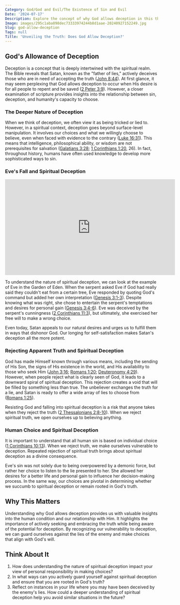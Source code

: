 ```yaml
---
Category: God/God and Evil/The Existence of Sin and Evil
Date: '2024-07-17'
Description: Explore the concept of why God allows deception in this thought-provoking article. Discover insights into the divine purpose behind allowing deceit in the world.
Image: images/295c1aba898dec73333974244b8d1aae-20240927152249.jpg
Slug: god-allow-deception
Tags: null
Title: 'Unveiling the Truth: Does God Allow Deception?'
---
```


## God's Allowance of Deception

Deception is a concept that is deeply intertwined with the spiritual realm. The Bible reveals that Satan, known as the "father of lies," actively deceives those who are in need of accepting the truth ([John 8:44](https://www.bibleref.com/John/8/John-8-44.html)). At first glance, it may seem perplexing that God allows deception to occur when His desire is for all people to repent and be saved ([2 Peter 3:9](https://www.bibleref.com/2-Peter/3/2-Peter-3-9.html)). However, a closer examination of scripture provides insights into the relationship between sin, deception, and humanity's capacity to choose. 

### The Deeper Nature of Deception

When we think of deception, we often view it as being tricked or lied to. However, in a spiritual context, deception goes beyond surface-level manipulation. It involves our choices and what we willingly choose to believe, even when faced with evidence to the contrary ([Luke 16:31](https://www.bibleref.com/Luke/16/Luke-16-31.html)). This means that intelligence, philosophical ability, or wisdom are not prerequisites for salvation ([Galatians 3:28](https://www.bibleref.com/Galatians/3/Galatians-3-28.html); [1 Corinthians 1:20](https://www.bibleref.com/1-Corinthians/1/1-Corinthians-1-20.html), 26). In fact, throughout history, humans have often used knowledge to develop more sophisticated ways to sin.

### Eve's Fall and Spiritual Deception


<iframe width="560" height="315" src="https://www.youtube.com/embed/Z6NC_kA3NHQ" frameborder="0" allow="autoplay; encrypted-media" allowfullscreen></iframe>


To understand the nature of spiritual deception, we can look at the example of Eve in the Garden of Eden. When the serpent asked Eve if God had really said they couldn't eat from a certain tree, Eve responded by quoting God's command but added her own interpretation ([Genesis 3:1-3](https://www.bibleref.com/Genesis/3/Genesis-3-1.html)). Despite knowing what was right, she chose to entertain the serpent's temptations and desires for personal gain ([Genesis 3:4-6](https://www.bibleref.com/Genesis/3/Genesis-3-4.html)). Eve was deceived by the serpent's cunningness ([2 Corinthians 11:3](https://www.bibleref.com/2-Corinthians/11/2-Corinthians-11-3.html)), but ultimately, she exercised her free will to make a wrong choice.

Even today, Satan appeals to our natural desires and urges us to fulfill them in ways that dishonor God. Our longing for self-satisfaction makes Satan's deception all the more potent. 

### Rejecting Apparent Truth and Spiritual Deception

God has made Himself known through various means, including the sending of His Son, the signs of His existence in the world, and His availability to those who seek Him ([John 3:16](https://www.bibleref.com/John/3/John-3-16.html); [Romans 1:20](https://www.bibleref.com/Romans/1/Romans-1-20.html); [Deuteronomy 4:29](https://www.bibleref.com/Deuteronomy/4/Deuteronomy-4-29.html)). However, when people reject what is clearly seen of God, it leads to a downward spiral of spiritual deception. This rejection creates a void that will be filled by something less than true. The unbeliever exchanges the truth for a lie, and Satan is ready to offer a wide array of lies to choose from ([Romans 1:25](https://www.bibleref.com/Romans/1/Romans-1-25.html)).

Resisting God and falling into spiritual deception is a risk that anyone takes when they reject the truth ([2 Thessalonians 2:8-10](https://www.bibleref.com/2-Thessalonians/2/2-Thessalonians-2-8.html)). When we reject spiritual truth, we open ourselves up to believing anything. 

### Human Choice and Spiritual Deception

It is important to understand that all human sin is based on individual choice ([1 Corinthians 10:13](https://www.bibleref.com/1-Corinthians/10/1-Corinthians-10-13.html)). When we reject truth, we make ourselves vulnerable to deception. Repeated rejection of spiritual truth brings about spiritual deception as a divine consequence.

Eve's sin was not solely due to being overpowered by a demonic force, but rather her choice to listen to the lie presented to her. She allowed her desires for a better life and personal gain to influence her decision-making process. In the same way, our choices are pivotal in determining whether we succumb to spiritual deception or remain rooted in God's truth.

## Why This Matters

Understanding why God allows deception provides us with valuable insights into the human condition and our relationship with Him. It highlights the importance of actively seeking and embracing the truth while being aware of the potential for deception. By recognizing our vulnerability to deception, we can guard ourselves against the lies of the enemy and make choices that align with God's will.

## Think About It

1. How does understanding the nature of spiritual deception impact your view of personal responsibility in making choices?
2. In what ways can you actively guard yourself against spiritual deception and ensure that you are rooted in God's truth?
3. Reflect on instances in your life where you may have been deceived by the enemy's lies. How could a deeper understanding of spiritual deception help you avoid similar situations in the future?